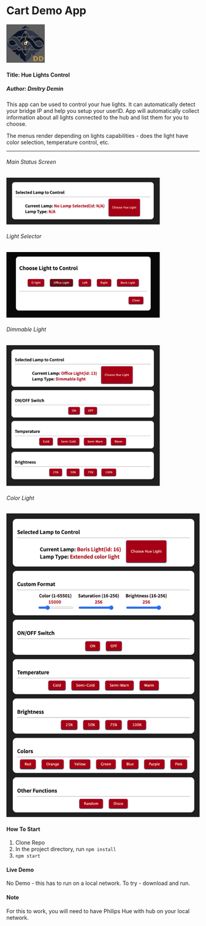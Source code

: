 # Cart Demo App

<img src="./public/favicon.jpg" width="100" height="100">

#### Title: Hue Lights Control

##### Author: Dmitry Demin

This app can be used to control your hue lights. It can automatically detect your bridge IP and help you setup your userID. App will automatically collect information about all lights connected to the hub and list them for you to choose.

The menus render depending on lights capabilities - does the light have color selection, temperature control, etc.

---

###### Main Status Screen

<img src="./public/Screenshots/Main.png" width="400">

###### Light Selector

<img src="./public/Screenshots/Selector.png" width="400">

###### Dimmable Light

<img src="./public/Screenshots/DimmableLight.png" width="400">

###### Color Light

<img src="./public/Screenshots/ColorLight.png" hight= "800">

#### How To Start

1. Clone Repo
2. In the project directory, run `npm install`
3. `npm start`

#### Live Demo

No Demo - this has to run on a local network. To try - download and run.

#### Note

For this to work, you will need to have Philips Hue with hub on your local network.
